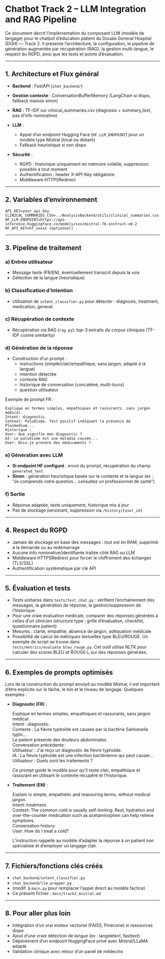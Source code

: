 # Chatbot Track 2 – LLM Integration and RAG Pipeline

Ce document décrit l’implémentation du composant LLM (modèle de langage) pour le chatbot d’éducation patient du Douala General Hospital (DGH) — Track 2. Il présente l’architecture, la configuration, le pipeline de génération augmentée par récupération (RAG), la gestion multi-langue, le respect du RGPD, ainsi que les tests et points d’évaluation.

---

## 1. Architecture et Flux général

- **Backend** : FastAPI (`chat_backend/`)
- **Gestion contexte** : ConversationBufferMemory (LangChain si dispo, fallback maison sinon)
- **RAG** : TF-IDF sur clinical_summaries.csv (diagnosis + summary_text, pas d’info nominative)
- **LLM** :
    - Appel d’un endpoint Hugging Face (`HF_LLM_ENDPOINT`) pour un modèle type Mistral (local ou distant)
    - Fallback heuristique si non dispo

- **Sécurité** :
    - RGPD : historique uniquement en mémoire volatile, suppression possible à tout moment
    - Authentification : header X-API-Key obligatoire
    - Middleware HTTPSRedirect

---

## 2. Variables d’environnement

```
API_KEY=your_api_key
CLINICAL_SUMMARIES_CSV=../AnalysisBackend/utils/clinical_summaries.csv
HF_LLM_ENDPOINT=https://api-inference.huggingface.co/models/xxx/mistral-7b-instruct-v0.2
HF_API_KEY=hf_xxxxx (optionnel)
```

---

## 3. Pipeline de traitement

### a) Entrée utilisateur
- Message texte (FR/EN), éventuellement transcrit depuis la voix
- Détection de la langue (heuristique)

### b) Classification d’intention
- Utilisation de `intent_classifier.py` pour détecter : diagnosis, treatment, medication, general

### c) Récupération de contexte
- Récupération via RAG (`rag.py`): top-3 extraits du corpus cliniques (TF-IDF cosine similarity)

### d) Génération de la réponse
- Construction d’un prompt :
    - instructions (simple/clair/empathique, sans jargon, adapté à la langue)
    - intention détectée
    - contexte RAG
    - historique de conversation (concaténé, multi-tours)
    - question utilisateur

Exemple de prompt FR :
```
Explique en termes simples, empathiques et rassurants, sans jargon médical.
Intent: diagnostic.
Context: Paludisme. Test positif indiquant la présence de Plasmodium...
Historique :
User: Que signifie mon diagnostic ?
AI: Le paludisme est une maladie causée...
User: Dois-je prendre des médicaments ?
```

### e) Génération avec LLM
- **Si endpoint HF configuré** : envoi du prompt, récupération du champ `generated_text`
- **Sinon** : génération heuristique basée sur le contexte et la langue (ex : “Je comprends votre question... consultez un professionnel de santé”)

### f) Sortie
- Réponse adaptée, texte uniquement, historique mis à jour
- Pas de stockage persistant, suppression via `/history/{user_id}`

---

## 4. Respect du RGPD

- Jamais de stockage en base des messages : tout est en RAM, supprimé à la demande ou au redémarrage
- Aucune info nominative/identifiante traitée côté RAG ou LLM
- Middleware HTTPSRedirect pour forcer le chiffrement des échanges (TLS/SSL)
- Authentification systématique par clé API

---

## 5. Évaluation et tests

- Tests unitaires dans `tests/test_chat.py` : vérifient l’enchaînement des messages, la génération de réponse, la gestion/suppression de l’historique
- Pour une vraie évaluation médicale, comparer des réponses générées à celles d’un clinicien (structure type : grille d’évaluation, checklist, questionnaire patient)
- Mesures : clarté, empathie, absence de jargon, adéquation médicale
- Possibilité de calcul de métriques textuelles type BLEU/ROUGE.  Un
  exemple de script se trouve dans `tests/metrics/evaluate_bleu_rouge.py`.
  Cet outil utilise NLTK pour calculer des scores BLEU et ROUGE‑L sur
  des réponses générées.

---

## 6. Exemples de prompts optimisés

Lors de la construction du prompt envoyé au modèle Mistral, il est important d’être explicite sur la tâche, le ton et le niveau de langage. Quelques exemples :

- **Diagnostic (FR)** :

  Explique en termes simples, empathiques et rassurants, sans jargon médical.  
  Intent : diagnostic.  
  Contexte : La fièvre typhoïde est causée par la bactérie Salmonella typhi...  
  Le patient présente des douleurs abdominales.  
  Conversation précédente :  
  Utilisateur : J'ai reçu un diagnostic de fièvre typhoïde.  
  IA : La fièvre typhoïde est une infection bactérienne qui peut causer...  
  Utilisateur : Quels sont les traitements ?

  Ce prompt guide le modèle pour qu’il reste clair, empathique et rassurant en utilisant le contexte récupéré et l’historique.

- **Traitement (EN)** :

  Explain in simple, empathetic and reassuring terms, without medical jargon.  
  Intent: treatment.  
  Context: The common cold is usually self-limiting. Rest, hydration and  
  over-the-counter medication such as acetaminophen can help relieve  
  symptoms.  
  Conversation history:  
  User: How do I treat a cold?

  L’instruction rappelle au modèle d’adapter la réponse à un patient non spécialiste et d’employer un langage clair.

---

## 7. Fichiers/fonctions clés créés

- `chat_backend/intent_classifier.py`
- `chat_backend/llm_wrapper.py`
- (modif. à `main.py` pour remplacer l’appel direct au modèle factice)
- Ce présent fichier : `docs/track2_mistral.md`

---

## 8. Pour aller plus loin

- Intégration d’un vrai moteur vectoriel (FAISS, Pinecone) si ressources dispo
- Ajout d’une vraie détection de langue (ex : langdetect, fasttext)
- Déploiement d’un endpoint HuggingFace privé avec Mistral/LLaMA adapté
- Validation clinique avec retour d’un panel de médecins
